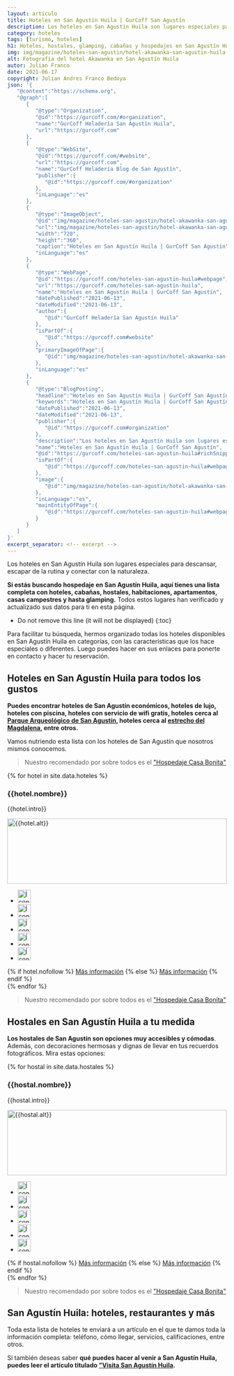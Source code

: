 ```yaml
---
layout: articulo
title: Hoteles en San Agustín Huila | GurCoff San Agustín
description: Los hoteles en San Agustín Huila son lugares especiales para descansar y conectar con la naturaleza. Encuentra hoteles, cabañas y más aquí. Léelo!
category: hoteles
tags: [turismo, hoteles]
h1: Hoteles, hostales, glamping, cabañas y hospedajes en San Agustín Huila
img: img/magazine/hoteles-san-agustin/hotel-akawanka-san-agustin-huila.webp
alt: Fotografía del hotel Akawanka en San Agustín Huila
autor: Julian Franco
date: 2021-06-17
copyright: Julian Andres Franco Bedoya
json: '{
   "@context":"https://schema.org",
   "@graph":[
      {
         "@type":"Organization",
         "@id":"https://gurcoff.com/#organization",
         "name":"GurCoff Heladería San Agustín Huila",
         "url":"https://gurcoff.com"
      },
      {
         "@type":"WebSite",
         "@id":"https://gurcoff.com/#website",
         "url":"https://gurcoff.com",
         "name":"GurCoff Heladería Blog de San Agustín",
         "publisher":{
            "@id":"https://gurcoff.com/#organization"
         },
         "inLanguage":"es"
      },
      {
         "@type":"ImageObject",
         "@id":"img/magazine/hoteles-san-agustin/hotel-akawanka-san-agustin-huila.webp",
         "url":"img/magazine/hoteles-san-agustin/hotel-akawanka-san-agustin-huila.webp",
         "width":"720",
         "height":"360",
         "caption":"Hoteles en San Agustín Huila | GurCoff San Agustín",
         "inLanguage":"es"
      },
      {
         "@type":"WebPage",
         "@id":"https://gurcoff.com/hoteles-san-agustin-huila#webpage",
         "url":"https://gurcoff.com/hoteles-san-agustin-huila",
         "name":"Hoteles en San Agustín Huila | GurCoff San Agustín",
         "datePublished":"2021-06-13",
         "dateModified":"2021-06-13",
         "author":{
            "@id":"GurCoff Heladería San Agustín Huila"
         },
         "isPartOf":{
            "@id":"https://gurcoff.com#website"
         },
         "primaryImageOfPage":{
            "@id":"img/magazine/hoteles-san-agustin/hotel-akawanka-san-agustin-huila.webp"
         },
         "inLanguage":"es"
      },
      {
         "@type":"BlogPosting",
         "headline":"Hoteles en San Agustín Huila | GurCoff San Agustín",
         "keywords":"Hoteles en San Agustín Huila | GurCoff San Agustín",
         "datePublished":"2021-06-13",
         "dateModified":"2021-06-13",
         "publisher":{
            "@id":"https://gurcoff.com#organization"
         },
         "description":"Los hoteles en San Agustín Huila son lugares especiales para descansar y conectar con la naturaleza. Encuentra hoteles, cabañas y más aquí. Léelo!",
         "name":"Hoteles en San Agustín Huila | GurCoff San Agustín",
         "@id":"https://gurcoff.com/hoteles-san-agustin-huila#richSnippet",
         "isPartOf":{
            "@id":"https://gurcoff.com/hoteles-san-agustin-huila#webpage"
         },
         "image":{
            "@id":"img/magazine/hoteles-san-agustin/hotel-akawanka-san-agustin-huila.webp"
         },
         "inLanguage":"es",
         "mainEntityOfPage":{
            "@id":"https://gurcoff.com/hoteles-san-agustin-huila#webpage"
         }
      }
   ]
}'
excerpt_separator: <!-- excerpt -->
---
```

Los hoteles en San Agustín Huila son lugares especiales para descansar, escapar de la rutina y conectar con la naturaleza.
<!-- excerpt -->

**Si estás buscando hospedaje en San Agustín Huila, aquí tienes una lista completa con hoteles, cabañas, hostales, habitaciones, apartamentos, casas campestres y hasta glamping.** Todos estos lugares han verificado y actualizado sus datos para ti en esta página.

* Do not remove this line (it will not be displayed)
{:toc}

Para facilitar tu búsqueda, hermos organizado todas los hoteles disponibles en San Agustín Huila en categorías, con las características que los hace especiales o diferentes. Luego puedes hacer en sus enlaces para ponerte en contacto y hacer tu reservación.

## Hoteles en San Agustín Huila para todos los gustos

**Puedes encontrar hoteles de San Agustín económicos, hoteles de lujo, hoteles con piscina, hoteles con servicio de wifi gratis, hoteles cerca al [Parque Arqueológico de San Agustín](https://gurcoff.com/parque-arqueologico-san-agustin-huila), hoteles cerca al [estrecho del Magdalena](https://gurcoff.com/estrecho-rio-magdalena), entre otros.**

Vamos nutriendo esta lista con los hoteles de San Agustín que nosotros mismos conocemos.

>Nuestro recomendado por sobre todos es el ["Hospedaje Casa Bonita"](https://hospedajecasabonita.com)

{% for hotel in site.data.hoteles %}
<article class="negocio">

<h3>{{hotel.nombre}}</h3>
<p>{{hotel.intro}}</p>
<img src="{{site.baseurl}}/img/magazine/hoteles-san-agustin/{{hotel.img}}" alt="{{hotel.alt}}" width="100%" height="150" title="{{hotel.title}}">
<ul>
  <li><img src="{{site.baseurl}}/img/iconos/{{hotel.logo1}}" alt="Ícono de los servicios que presta el {{hotel.nombre}} en San Agustín Huila" width="30" height="30" title="Servicios del {{hotel.nombre}} en San Agustín Huila"></li>
  <li><img src="{{site.baseurl}}/img/iconos/{{hotel.logo2}}" alt="Ícono de los servicios que presta el {{hotel.nombre}} en San Agustín Huila" width="30" height="30" title="Servicios del {{hotel.nombre}} en San Agustín Huila"></li>
  <li><img src="{{site.baseurl}}/img/iconos/{{hotel.logo3}}" alt="Ícono de los servicios que presta el {{hotel.nombre}} en San Agustín Huila" width="30" height="30" title="Servicios del {{hotel.nombre}} en San Agustín Huila"></li>
  <li><img src="{{site.baseurl}}/img/iconos/{{hotel.logo4}}" alt="Ícono de los servicios que presta el {{hotel.nombre}} en San Agustín Huila" width="30" height="30" title="Servicios del {{hotel.nombre}} en San Agustín Huila"></li>
  <li><img src="{{site.baseurl}}/img/iconos/{{hotel.logo5}}" alt="Ícono de los servicios que presta el {{hotel.nombre}} en San Agustín Huila" width="30" height="30" title="Servicios del {{hotel.nombre}} en San Agustín Huila"></li>
</ul>
{% if hotel.nofollow %}
<a href="{{hotel.link}}" rel="nofollow">Más información</a>
  {% else %}
  <a href="{{hotel.link}}">Más información</a>
  {% endif %}
</article>
{% endfor %}

>Nuestro recomendado por sobre todos es el ["Hospedaje Casa Bonita"](https://hospedajecasabonita.com)

## Hostales en San Agustín Huila a tu medida

**Los hostales de San Agustín son opciones muy accesibles y cómodas**. Además, con decoraciones hermosas y dignas de llevar en tus recuerdos fotográficos. Mira estas opciones:

{% for hostal in site.data.hostales %}
<article class="negocio">
<h3>{{hostal.nombre}}</h3>
<p>{{hostal.intro}}</p>
<img src="{{site.baseurl}}/img/magazine/hoteles-san-agustin/{{hostal.img}}" alt="{{hostal.alt}}" width="100%" height="150" title="{{hostal.title}}">
<ul>
  <li><img src="{{site.baseurl}}/img/iconos/{{hostal.logo1}}" alt="Ícono de los servicios que presta el {{hostal.nombre}} en San Agustín Huila" width="30" height="30" title="Servicios del {{hostal.nombre}} en San Agustín Huila"></li>
  <li><img src="{{site.baseurl}}/img/iconos/{{hostal.logo2}}" alt="Ícono de los servicios que presta el {{hostal.nombre}} en San Agustín Huila" width="30" height="30" title="Servicios del {{hostal.nombre}} en San Agustín Huila"></li>
  <li><img src="{{site.baseurl}}/img/iconos/{{hostal.logo3}}" alt="Ícono de los servicios que presta el {{hostal.nombre}} en San Agustín Huila" width="30" height="30" title="Servicios del {{hostal.nombre}} en San Agustín Huila"></li>
  <li><img src="{{site.baseurl}}/img/iconos/{{hostal.logo4}}" alt="Ícono de los servicios que presta el {{hostal.nombre}} en San Agustín Huila" width="30" height="30" title="Servicios del {{hostal.nombre}} en San Agustín Huila"></li>
  <li><img src="{{site.baseurl}}/img/iconos/{{hostal.logo5}}" alt="Ícono de los servicios que presta el {{hostal.nombre}} en San Agustín Huila" width="30" height="30" title="Servicios del {{hostal.nombre}} en San Agustín Huila"></li>
</ul>
{% if hostal.nofollow %}
<a href="{{hostal.link}}" rel="nofollow">Más información</a>
  {% else %}
  <a href="{{hostal.link}}">Más información</a>
  {% endif %}
</article>
{% endfor %}

>Nuestro recomendado por sobre todos es el ["Hospedaje Casa Bonita"](https://hospedajecasabonita.com)

## San Agustín Huila: hoteles, restaurantes y más

Toda esta lista de hoteles te enviará a un artículo en el que te damos toda la información completa: teléfono, cómo llegar, servicios, calificaciones, entre otros.

Si también deseas saber **qué puedes hacer al venir a San Agustín Huila, puedes leer el artículo titulado ["Visita San Agustín Huila](https://gurcoff.com/visita-san-agustin-huila).**
